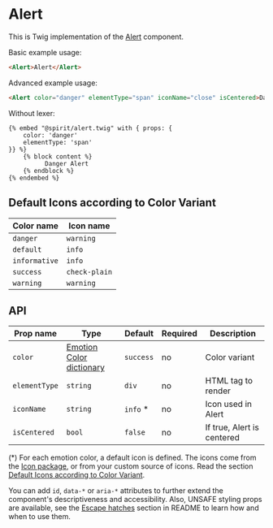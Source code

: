 # Alert

This is Twig implementation of the [Alert] component.

Basic example usage:

```html
<Alert>Alert</Alert>
```

Advanced example usage:

```html
<Alert color="danger" elementType="span" iconName="close" isCentered>Danger Alert</Alert>
```

Without lexer:

```twig
{% embed "@spirit/alert.twig" with { props: {
    color: 'danger'
    elementType: 'span'
}} %}
    {% block content %}
          Danger Alert
    {% endblock %}
{% endembed %}
```

## Default Icons according to Color Variant

| Color name    | Icon name     |
| ------------- | ------------- |
| `danger`      | `warning`     |
| `default`     | `info`        |
| `informative` | `info`        |
| `success`     | `check-plain` |
| `warning`     | `warning`     |

## API

| Prop name     | Type                                         | Default   | Required | Description                |
| ------------- | -------------------------------------------- | --------- | -------- | -------------------------- |
| `color`       | [Emotion Color dictionary][dictionary-color] | `success` | no       | Color variant              |
| `elementType` | `string`                                     | `div`     | no       | HTML tag to render         |
| `iconName`    | `string`                                     | `info` \* | no       | Icon used in Alert         |
| `isCentered`  | `bool`                                       | `false`   | no       | If true, Alert is centered |

(\*) For each emotion color, a default icon is defined.
The icons come from the [Icon package], or from your custom source of icons.
Read the section [Default Icons according to Color Variant](#default-icons-according-to-color-variant).

You can add `id`, `data-*` or `aria-*` attributes to further extend the component's
descriptiveness and accessibility. Also, UNSAFE styling props are available,
see the [Escape hatches][escape-hatches] section in README to learn how and when to use them.

[alert]: https://github.com/lmc-eu/spirit-design-system/tree/main/packages/web/src/scss/components/Alert
[dictionary-color]: https://github.com/lmc-eu/spirit-design-system/tree/main/docs/DICTIONARIES.md#color
[escape-hatches]: https://github.com/lmc-eu/spirit-design-system/tree/main/packages/web-twig/README.md#escape-hatches
[icon package]: https://github.com/lmc-eu/spirit-design-system/tree/main/packages/icons
